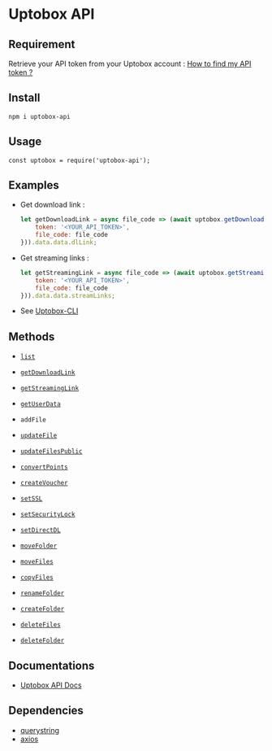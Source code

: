 # Uptobox API

## Requirement

Retrieve your API token from your Uptobox account : [How to find my API token ?](https://docs.uptobox.com/#how-to-find-my-api-token)

## Install

`npm i uptobox-api`

## Usage

`const uptobox = require('uptobox-api');`

## Examples

- Get download link :

  ```js
  let getDownloadLink = async file_code => (await uptobox.getDownloadLink({
      token: '<YOUR_API_TOKEN>',
      file_code: file_code
  })).data.data.dlLink;
  ```

- Get streaming links :

  ```js
  let getStreamingLink = async file_code => (await uptobox.getStreamingLink({
      token: '<YOUR_API_TOKEN>',
      file_code: file_code
  })).data.data.streamLinks;
  ```
  
- See [Uptobox-CLI](https://github.com/vic-blt/uptobox-cli)

## Methods

- [`list`](https://docs.uptobox.com/?javascript#retrieve-files-and-folders)

- [`getDownloadLink`](https://docs.uptobox.com/?javascript#generate-a-download-link)

- [`getStreamingLink`](https://docs.uptobox.com/?javascript#get-a-pin)

- [`getUserData`](https://docs.uptobox.com/?javascript#retrieve-user-data)

- `addFile`

- [`updateFile`](https://docs.uptobox.com/?javascript#update-file-informations)

- [`updateFilesPublic`](https://docs.uptobox.com/?javascript#update-multiple-file-39-s-public-option)

- [`convertPoints`](https://docs.uptobox.com/?javascript#point-conversion)

- [`createVoucher`](https://docs.uptobox.com/?javascript#create-voucher)

- [`setSSL`](https://docs.uptobox.com/?javascript#ssl-download)

- [`setSecurityLock`](https://docs.uptobox.com/?javascript#security-lock)

- [`setDirectDL`](https://docs.uptobox.com/?javascript#direct-download)

- [`moveFolder`](https://docs.uptobox.com/?javascript#move-a-folder-to-another-location)

- [`moveFiles`](https://docs.uptobox.com/?javascript#move-one-or-multiple-files-to-another-location)

- [`copyFiles`](https://docs.uptobox.com/?javascript#copy-one-or-multiple-files-to-another-location)

- [`renameFolder`](https://docs.uptobox.com/?javascript#rename-a-folder)

- [`createFolder`](https://docs.uptobox.com/?javascript#create-a-folder)

- [`deleteFiles`](https://docs.uptobox.com/?javascript#delete-one-or-multiple-files)

- [`deleteFolder`](https://docs.uptobox.com/?javascript#delete-a-folder)


## Documentations

- [Uptobox API Docs](https://docs.uptobox.com/)

## Dependencies

- [querystring](https://www.npmjs.com/package/querystring)
- [axios](https://www.npmjs.com/package/axios)